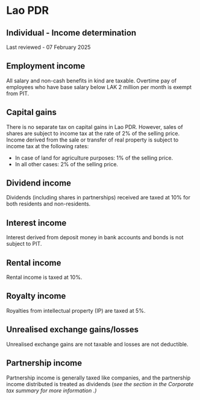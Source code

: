 # Lao PDR
## Individual - Income determination
Last reviewed - 07 February 2025
## Employment income
All salary and non-cash benefits in kind are taxable. Overtime pay of employees who have base salary below LAK 2 million per month is exempt from PIT.
## Capital gains
There is no separate tax on capital gains in Lao PDR. However, sales of shares are subject to income tax at the rate of 2% of the selling price.
Income derived from the sale or transfer of real property is subject to income tax at the following rates:
  * In case of land for agriculture purposes: 1% of the selling price.
  * In all other cases: 2% of the selling price.


## Dividend income
Dividends (including shares in partnerships) received are taxed at 10% for both residents and non-residents.
## Interest income
Interest derived from deposit money in bank accounts and bonds is not subject to PIT.
## Rental income
Rental income is taxed at 10%.
## Royalty income
Royalties from intellectual property (IP) are taxed at 5%.
## Unrealised exchange gains/losses
Unrealised exchange gains are not taxable and losses are not deductible.
## Partnership income
Partnership income is generally taxed like companies, and the partnership income distributed is treated as dividends (_see the section in the_ _Corporate_ _tax summary for more information_ _.)_
